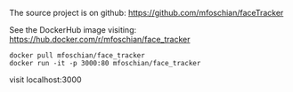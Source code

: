 The source project is on github: https://github.com/mfoschian/faceTracker

See the DockerHub image visiting: https://hub.docker.com/r/mfoschian/face_tracker

```
docker pull mfoschian/face_tracker
docker run -it -p 3000:80 mfoschian/face_tracker
```

visit localhost:3000